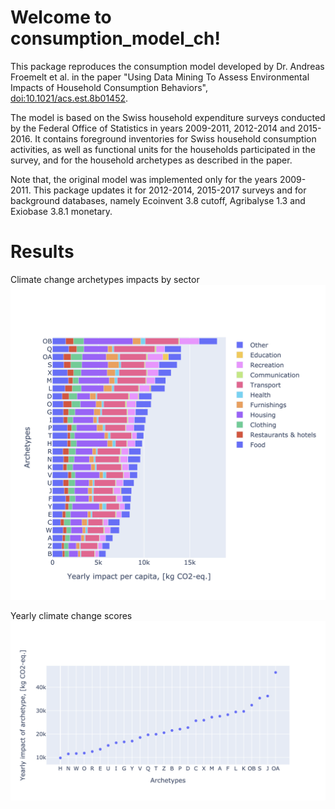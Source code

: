 Welcome to consumption_model_ch!
================================

This package reproduces the consumption model developed by Dr. Andreas Froemelt et al. in the paper "Using Data Mining To Assess Environmental Impacts of Household Consumption Behaviors", [doi:10.1021/acs.est.8b01452](https://dx.doi.org/10.1021/acs.est.8b01452). 

The model is based on the Swiss household expenditure surveys conducted by the Federal Office of Statistics in years 2009-2011, 2012-2014 and 2015-2016. It contains foreground inventories for Swiss household consumption activities, as well as functional units for the households participated in the survey, and for the household archetypes as described in the paper.

Note that, the original model was implemented only for the years 2009-2011. This package updates it for 2012-2014, 2015-2017 surveys and for background databases, namely Ecoinvent 3.8 cutoff, Agribalyse 1.3 and Exiobase 3.8.1 monetary. 

Results
=======

Climate change archetypes impacts by sector
![Climate change archetypes impacts by sector](docs/sector_scores.png)

Yearly climate change scores
![Yearly climate change scores](docs/yearly_scores.png)
